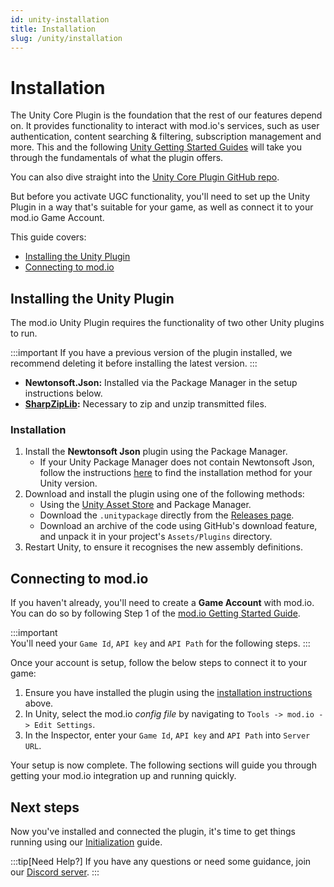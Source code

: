```yaml
---
id: unity-installation
title: Installation
slug: /unity/installation
---
```


# Installation

The Unity Core Plugin is the foundation that the rest of our features depend on. It provides functionality to interact with mod.io's services, such as user authentication, content searching & filtering, subscription management and more. This and the following [Unity Getting Started Guides](/unity#unity-core-plugin-guides) will take you through the fundamentals of what the plugin offers.

You can also dive straight into the [Unity Core Plugin GitHub repo](https://github.com/modio/modio-unity/).

But before you activate UGC functionality, you'll need to set up the Unity Plugin in a way that's suitable for your game, as well as connect it to your mod.io Game Account. 

This guide covers:

* [Installing the Unity Plugin](#installing-the-unity-plugin)
* [Connecting to mod.io](#connecting-to-modio)

## Installing the Unity Plugin

The mod.io Unity Plugin requires the functionality of two other Unity plugins to run.

:::important
If you have a previous version of the plugin installed, we recommend deleting it before installing the latest version.
:::

* **Newtonsoft.Json:** Installed via the Package Manager in the setup instructions below.
* **[SharpZipLib](https://github.com/icsharpcode/SharpZipLib):** Necessary to zip and unzip transmitted files.

### Installation

1. Install the **Newtonsoft Json** plugin using the Package Manager.
   - If your Unity Package Manager does not contain Newtonsoft Json, follow the instructions [here](https://github.com/applejag/Newtonsoft.Json-for-Unity/wiki/Install-official-via-UPM#installing-the-package-via-upm-window) to find the installation method for your Unity version.
2. Download and install the plugin using one of the following methods:
   - Using the [Unity Asset Store](https://assetstore.unity.com/packages/tools/integration/mod-browser-manager-by-mod-io-138866) and Package Manager.
   - Download the `.unitypackage` directly from the [Releases page](https://github.com/modio/modio-unity/releases).
   - Download an archive of the code using GitHub's download feature, and unpack it in your project's `Assets/Plugins` directory.
3. Restart Unity, to ensure it recognises the new assembly definitions.


## Connecting to mod.io

If you haven't already, you'll need to create a **Game Account** with mod.io. You can do so by following Step 1 of the [mod.io Getting Started Guide](https://docs.mod.io/getting-started/).

:::important  
You'll need your `Game Id`, `API key` and `API Path` for the following steps.
:::

Once your account is setup, follow the below steps to connect it to your game:

1. Ensure you have installed the plugin using the [installation instructions](#installing-the-unity-plugin) above.
2. In Unity, select the mod.io *config file* by navigating to `Tools -> mod.io -> Edit Settings`.
3. In the Inspector, enter your `Game Id`, `API key` and `API Path` into `Server URL`.

Your setup is now complete. The following sections will guide you through getting your mod.io integration up and running quickly.

## Next steps

Now you've installed and connected the plugin, it's time to get things running using our [Initialization](/unity/initialization) guide.

:::tip[Need Help?]
If you have any questions or need some guidance, join our [Discord server](https://discord.mod.io).
:::